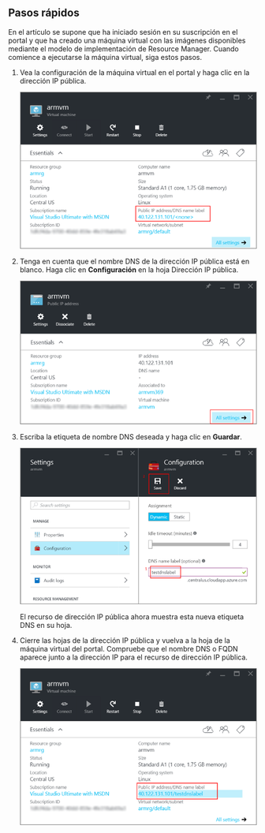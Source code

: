 ## Pasos rápidos
En el artículo se supone que ha iniciado sesión en su suscripción en el portal y que ha creado una máquina virtual con las imágenes disponibles mediante el modelo de implementación de Resource Manager. Cuando comience a ejecutarse la máquina virtual, siga estos pasos.

1. Vea la configuración de la máquina virtual en el portal y haga clic en la dirección IP pública.
   
   ![buscar recurso de ip](./media/virtual-machines-common-portal-create-fqdn/locatePublicIP.PNG)
2. Tenga en cuenta que el nombre DNS de la dirección IP pública está en blanco. Haga clic en **Configuración** en la hoja Dirección IP pública.
   
   ![configuración de ip](./media/virtual-machines-common-portal-create-fqdn/settingsIP.PNG)
3. Escriba la etiqueta de nombre DNS deseada y haga clic en **Guardar**.
   
   ![escribir etiqueta de nombre dns](./media/virtual-machines-common-portal-create-fqdn/dnsNameLabel.PNG)
   
   El recurso de dirección IP pública ahora muestra esta nueva etiqueta DNS en su hoja.
4. Cierre las hojas de la dirección IP pública y vuelva a la hoja de la máquina virtual del portal. Compruebe que el nombre DNS o FQDN aparece junto a la dirección IP para el recurso de dirección IP pública.
   
   ![Se crea el FQDN](./media/virtual-machines-common-portal-create-fqdn/fqdnCreated.PNG)

<!---HONumber=AcomDC_0831_2016-->